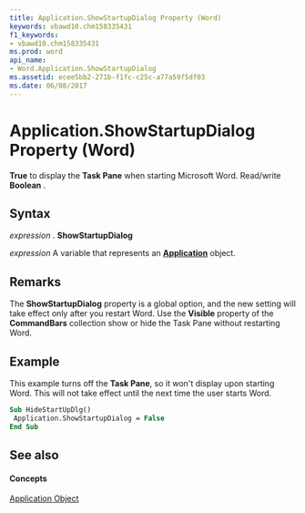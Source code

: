 ```yaml
---
title: Application.ShowStartupDialog Property (Word)
keywords: vbawd10.chm158335431
f1_keywords:
- vbawd10.chm158335431
ms.prod: word
api_name:
- Word.Application.ShowStartupDialog
ms.assetid: ecee5bb2-271b-f1fc-c25c-a77a59f5df03
ms.date: 06/08/2017
---
```



# Application.ShowStartupDialog Property (Word)

 **True** to display the **Task Pane** when starting Microsoft Word. Read/write **Boolean** .


## Syntax

 _expression_ . **ShowStartupDialog**

 _expression_ A variable that represents an **[Application](Word.Application.md)** object.


## Remarks

The  **ShowStartupDialog** property is a global option, and the new setting will take effect only after you restart Word. Use the **Visible** property of the **CommandBars** collection show or hide the Task Pane without restarting Word.


## Example

This example turns off the  **Task Pane**, so it won't display upon starting Word. This will not take effect until the next time the user starts Word.


```vb
Sub HideStartUpDlg() 
 Application.ShowStartupDialog = False 
End Sub
```


## See also


#### Concepts


[Application Object](Word.Application.md)

